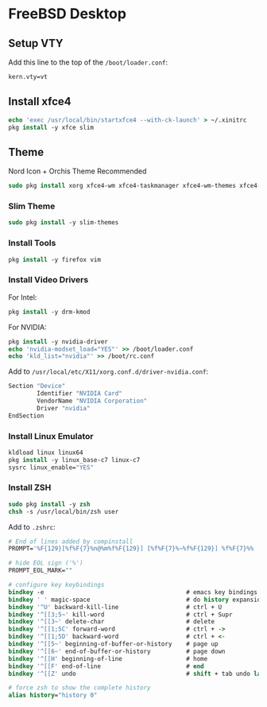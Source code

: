 # FreeBSD Desktop
## Setup VTY
Add this line to the top of the `/boot/loader.conf`:
```tcsh
kern.vty=vt
```
## Install xfce4
```tcsh
echo 'exec /usr/local/bin/startxfce4 --with-ck-launch' > ~/.xinitrc
pkg install -y xfce slim
```
## Theme
Nord Icon + Orchis Theme Recommended
```tcsh
sudo pkg install xorg xfce4-wm xfce4-taskmanager xfce4-wm-themes xfce4-volumed-pulse xfce4-timer-plugin xfce4-taskmanager xfce4-systemload-plugin xfce4-pulseaudio-plugin xfce4-netload-plugin xfce4-desktop xfce4-docklike-plugin xfce4-dashboard xfce4-calculator-plugin xfce4-bsdcpufreq-plugin xfce-icons-elementary gtk-xfce-engine 
```
### Slim Theme
```tcsh
sudo pkg install -y slim-themes
```
### Install Tools
```tcsh
pkg install -y firefox vim
```
### Install Video Drivers
For Intel:
```tcsh
pkg install -y drm-kmod
```
For NVIDIA:
```tcsh
pkg install -y nvidia-driver
echo 'nvidia-modset_load="YES"' >> /boot/loader.conf
echo 'kld_list="nvidia"' >> /boot/rc.conf
```
Add to `/usr/local/etc/X11/xorg.conf.d/driver-nvidia.conf`:
```tcsh
Section "Device"
        Identifier "NVIDIA Card"
        VendorName "NVIDIA Corporation"
        Driver "nvidia"
EndSection
```
### Install Linux Emulator
```tcsh
kldload linux linux64
pkg install -y linux_base-c7 linux-c7
sysrc linux_enable="YES"
```
### Install ZSH
```tcsh
sudo pkg install -y zsh
chsh -s /usr/local/bin/zsh user
```
Add to `.zshrc`:
```tcsh
# End of lines added by compinstall
PROMPT='%F{129}[%f%F{7}%n@%m%f%F{129}] [%f%F{7}%~%f%F{129}] %f%F{7}%% '

# hide EOL sign ('%')
PROMPT_EOL_MARK=""

# configure key keybindings
bindkey -e                                        # emacs key bindings
bindkey ' ' magic-space                           # do history expansion on space
bindkey '^U' backward-kill-line                   # ctrl + U
bindkey '^[[3;5~' kill-word                       # ctrl + Supr
bindkey '^[[3~' delete-char                       # delete
bindkey '^[[1;5C' forward-word                    # ctrl + ->
bindkey '^[[1;5D' backward-word                   # ctrl + <-
bindkey '^[[5~' beginning-of-buffer-or-history    # page up
bindkey '^[[6~' end-of-buffer-or-history          # page down
bindkey '^[[H' beginning-of-line                  # home
bindkey '^[[F' end-of-line                        # end
bindkey '^[[Z' undo                               # shift + tab undo last action

# force zsh to show the complete history
alias history="history 0"
```
